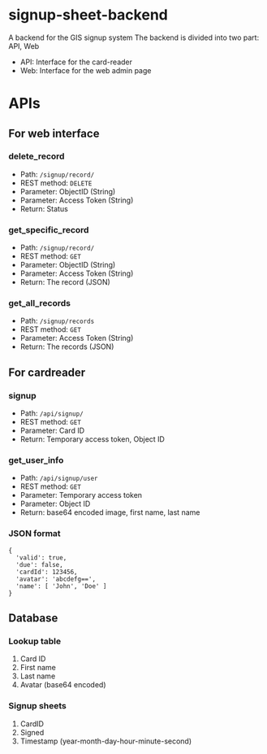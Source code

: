 # signup-sheet-backend
A backend for the GIS signup system
The backend is divided into two part: API, Web
* API: Interface for the card-reader
* Web: Interface for the web admin page


# APIs
## For web interface
### delete_record
* Path: `/signup/record/`
* REST method: `DELETE`
* Parameter: ObjectID (String)
* Parameter: Access Token (String)
* Return: Status

### get_specific_record
* Path: `/signup/record/`
* REST method: `GET`
* Parameter: ObjectID (String)
* Parameter: Access Token (String)
* Return: The record (JSON)

### get_all_records
* Path: `/signup/records`
* REST method: `GET`
* Parameter: Access Token (String)
* Return: The records (JSON)


## For cardreader
### signup
* Path: `/api/signup/`
* REST method: `GET`
* Parameter: Card ID    
* Return: Temporary access token, Object ID

### get_user_info
* Path: `/api/signup/user`
* REST method: `GET`
* Parameter: Temporary access token   
* Parameter: Object ID
* Return: base64 encoded image, first name, last name    

### JSON format
```
{ 
  'valid': true,
  'due': false,
  'cardId': 123456, 
  'avatar': 'abcdefg==',
  'name': [ 'John', 'Doe' ] 
}
```    

## Database
### Lookup table
1. Card ID
2. First name
3. Last name
4. Avatar (base64 encoded)

### Signup sheets
1. CardID
2. Signed
3. Timestamp (year-month-day-hour-minute-second)

